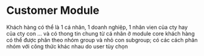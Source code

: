 Customer Module
===============
Khách hàng có thể là 1 cá nhân, 1 doanh nghiệp, 1 nhân vien của cty hay của cty con … và có thong tin chung từ cá nhân ở module core
khách hàng có thể được phân theo nhóm group và nhỏ con subgroup; có các cách phân nhóm với công thức khác nhau do user tùy chọn
